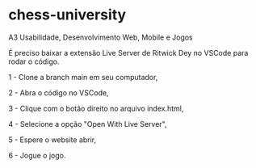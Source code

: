 # chess-university
A3 Usabilidade, Desenvolvimento Web, Mobile e Jogos

É preciso baixar a extensão Live Server de Ritwick Dey no VSCode para rodar o código. 

1 - Clone a branch main em seu computador, 

2 - Abra o código no VSCode, 

3 - Clique com o botão direito no arquivo index.html,

4 - Selecione a opção "Open With Live Server",

5 - Espere o website abrir,

6 - Jogue o jogo. 

